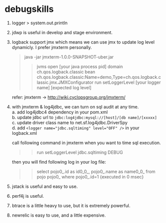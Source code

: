debugskills
===========

1. logger > system.out.println  
2. jdwp is useful in develop and stage environment.  
3. logback support jmx which means we can use jmx to update log level dynamicly. I prefer jmxterm personally.
   > java -jar jmxterm-1.0.0-SNAPSHOT-uber.jar
    >> jvms
    >> open [your java process pid]
    >> domain ch.qos.logback.classic 
    >> bean ch.qos.logback.classic:Name=demo,Type=ch.qos.logback.classic.jmx.JMXConfigurator
    >> run setLoggerLevel [your logger name] [expected log level]

    refer:  jmxterm -> http://wiki.cyclopsgroup.org/jmxterm/

4. with jmxterm & log4jdbc, we can turn on sql audit at any time.  
      a. add log4jdbc4 dependency in your pom.xml  
      b. update jdbc url to `jdbc:log4jdbc:mysql://[host]/[db name]/[xxxxx]`  
      c. update driver class name to net.sf.log4jdbc.DriverSpy  
      d. add `<logger name="jdbc.sqltiming" level="OFF" />` in your logback.xml  
    
    call following command in jmxterm when you want to time sql execution.
      >> run setLoggerLevel jdbc.sqltiming DEBUG
    
    then you will find following log in your log file:
     >> select pojo0_.id as id0_0_, pojo0_.name as name0_0_ from pojo pojo0_ where pojo0_.id=1 
     >> {executed in 0 msec}

5. jstack is useful and easy to use.
6. perf4j is useful.
7. btrace is a little heavy to use, but it is extremely powerful.
8. newrelic is easy to use, and a little expensive.
    
    


